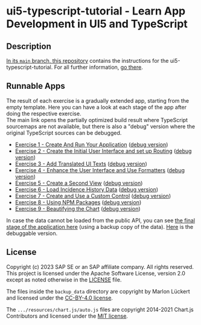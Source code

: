 # ui5-typescript-tutorial - Learn App Development in UI5 and TypeScript
## Description

[In its `main` branch, this repository](https://github.com/SAP-samples/ui5-typescript-tutorial/blob/main/README.md) contains the instructions for the ui5-typescript-tutorial. For all further information, [go there](https://github.com/SAP-samples/ui5-typescript-tutorial/blob/main/README.md).

## Runnable Apps

The result of each exercise is a gradually extended app, starting from the empty template. Here you can have a look at each stage of the app after doing the respective exercise.<br>
The main link opens the partially optimized build result where TypeScript sourcemaps are not available, but there is also a "debug" version where the original TypeScript sources can be debugged.

- [Exercise 1 - Create And Run Your Application](exercises/ex1/) ([debug version](exercises/ex1/debug/))
- [Exercise 2 - Create the Initial User Interface and set up Routing](exercises/ex2/) ([debug version](exercises/ex2/debug/))
- [Exercise 3 - Add Translated UI Texts](exercises/ex3/) ([debug version](exercises/ex3/debug/))
- [Exercise 4 - Enhance the User Interface and Use Formatters](exercises/ex4/) ([debug version](exercises/ex4/debug/))
- [Exercise 5 - Create a Second View](exercises/ex5/) ([debug version](exercises/ex5/debug/))
- [Exercise 6 - Load Incidence History Data](exercises/ex6/) ([debug version](exercises/ex6/debug/))
- [Exercise 7 - Create and Use a Custom Control](exercises/ex7/) ([debug version](exercises/ex7/debug/))
- [Exercise 8 - Using NPM Packages](exercises/ex8/) ([debug version](exercises/ex8/debug/))
- [Exercise 9 - Beautifying the Chart](exercises/ex9/) ([debug version](exercises/ex9/debug/))

In case the data cannot be loaded from the public API, you can see [the final stage of the application here](exercises/backup/) (using a backup copy of the data). [Here](exercises/backup/debug/) is the debuggable version.

## License
Copyright (c) 2023 SAP SE or an SAP affiliate company. All rights reserved. This project is licensed under the Apache Software License, version 2.0 except as noted otherwise in the [LICENSE](LICENSES/Apache-2.0.txt) file.

The files inside the `backup_data` directory are copyright by Marlon Lückert and licensed under the [CC-BY-4.0 license](LICENSES/CC-BY-4.0.txt).

The `.../resources/chart.js/auto.js` files are copyright 2014-2021 Chart.js Contributors and licensed under the [MIT license](LICENSES/MIT.txt).